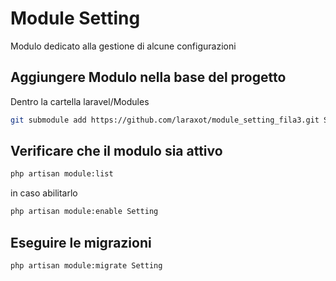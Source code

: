 # Module Setting
Modulo dedicato alla gestione di alcune configurazioni

## Aggiungere Modulo nella base del progetto
Dentro la cartella laravel/Modules

```bash
git submodule add https://github.com/laraxot/module_setting_fila3.git Setting
```

## Verificare che il modulo sia attivo
```bash
php artisan module:list
```
in caso abilitarlo
```bash
php artisan module:enable Setting
```

## Eseguire le migrazioni
```bash
php artisan module:migrate Setting
```